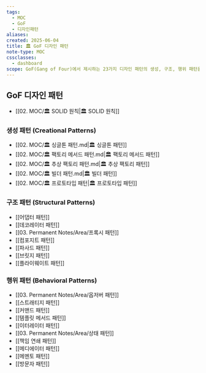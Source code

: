 ```yaml
---
tags:
  - MOC
  - GoF
  - 디자인패턴
aliases: 
created: 2025-06-04
title: 🏛️ GoF 디자인 패턴
note-type: MOC
cssclasses:
  - dashboard
scope: GoF(Gang of Four)에서 제시하는 23가지 디자인 패턴의 생성, 구조, 행위 패턴을 분류하고 각 패턴의 상세 노트를 연결하는 중앙 허브 역할.
---
```


## GoF 디자인 패턴
- [[02. MOC/🏛️ SOLID 원칙|🏛️ SOLID 원칙]]

### 생성 패턴 (Creational Patterns)
- [[02. MOC/🏛️ 싱글톤 패턴.md|🏛️ 싱글톤 패턴]]
- [[02. MOC/🏛️ 팩토리 메서드 패턴.md|🏛️ 팩토리 메서드 패턴]]
- [[02. MOC/🏛️ 추상 팩토리 패턴.md|🏛️ 추상 팩토리 패턴]]
- [[02. MOC/🏛️ 빌더 패턴.md|🏛️ 빌더 패턴]]
- [[02. MOC/🏛️ 프로토타입 패턴|🏛️ 프로토타입 패턴]]

### 구조 패턴 (Structural Patterns)
- [[어댑터 패턴]]
- [[데코레이터 패턴]]
- [[03. Permanent Notes/Area/프록시 패턴]]
- [[컴포지트 패턴]]
- [[파사드 패턴]]
- [[브릿지 패턴]]
- [[플라이웨이트 패턴]]

### 행위 패턴 (Behavioral Patterns)
- [[03. Permanent Notes/Area/옵저버 패턴]]
- [[스트래티지 패턴]]
- [[커맨드 패턴]]
- [[템플릿 메서드 패턴]]
- [[이터레이터 패턴]]
- [[03. Permanent Notes/Area/상태 패턴]]
- [[책임 연쇄 패턴]]
- [[메디에이터 패턴]]
- [[메멘토 패턴]]
- [[방문자 패턴]]